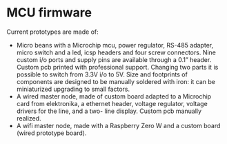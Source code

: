 # MCU firmware

Current prototypes are made of:
- Micro beans with a Microchip mcu, power regulator, RS-485 adapter, micro switch and a led, icsp headers and four screw connectors. Nine custom i/o ports and supply pins are available through a 0.1” header. Custom pcb printed with professional support. Changing two parts it is possible to switch from 3.3V i/o to 5V. Size and footprints of components are designed to be manually soldered with iron: it can be miniaturized upgrading to small factors.
- A wired master node, made of custom board adapted to a Microchip card from elektronika, a ethernet header, voltage regulator, voltage drivers for the line, and a two- line display. Custom pcb manually realized.
- A wifi master node, made with a Raspberry Zero W and a custom board (wired prototype board).

